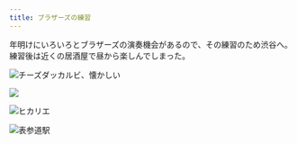 ```yaml
---
title: ブラザーズの練習
---
```


年明けにいろいろとブラザーズの演奏機会があるので、その練習のため渋谷へ。練習後は近くの居酒屋で昼から楽しんでしまった。

![チーズダッカルビ、懐かしい](https://photos.old.apkas.net/medium/202312/20231209-124713.webp)

![](https://photos.old.apkas.net/medium/202312/20231209-125200.webp)

![ヒカリエ](https://photos.old.apkas.net/medium/202312/20231209-134235.webp)

![表参道駅](https://photos.old.apkas.net/medium/202312/20231209-135453.webp)
